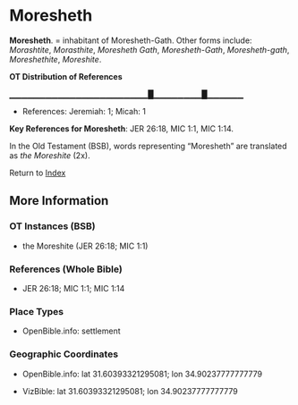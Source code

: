 # Moresheth
**Moresheth**. 
= inhabitant of Moresheth-Gath. 
Other forms include: 
*Morashtite*, *Morasthite*, *Moresheth Gath*, *Moresheth-Gath*, *Moresheth-gath*, *Moreshethite*, *Moreshite*. 


**OT Distribution of References**

▁▁▁▁▁▁▁▁▁▁▁▁▁▁▁▁▁▁▁▁▁▁▁█▁▁▁▁▁▁▁▁█▁▁▁▁▁▁
* References: Jeremiah: 1; Micah: 1



**Key References for Moresheth**: 
JER 26:18, MIC 1:1, MIC 1:14. 


In the Old Testament (BSB), words representing “Moresheth” are translated as 
*the Moreshite* (2x). 




Return to [Index](00-Index.md)

## More Information

### OT Instances (BSB)

* the Moreshite (JER 26:18; MIC 1:1)



### References (Whole Bible)

* JER 26:18; MIC 1:1; MIC 1:14


### Place Types

* OpenBible.info: settlement



### Geographic Coordinates

* OpenBible.info: lat 31.60393321295081; lon 34.90237777777779

* VizBible: lat 31.60393321295081; lon 34.90237777777779





